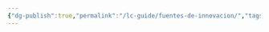 ```yaml
---
{"dg-publish":true,"permalink":"/lc-guide/fuentes-de-innovacion/","tags":[[["InnBoK"]],[["content"]]],"noteIcon":""}
---
```

